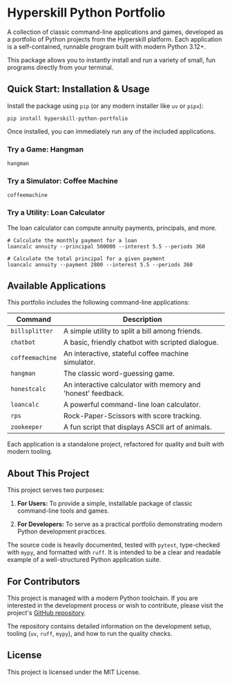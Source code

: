 # Hyperskill Python Portfolio

A collection of classic command-line applications and games, developed as a portfolio of
Python projects from the Hyperskill platform. Each application is a self-contained,
runnable program built with modern Python 3.12+.

This package allows you to instantly install and run a variety of small, fun programs
directly from your terminal.

## Quick Start: Installation & Usage

Install the package using `pip` (or any modern installer like `uv` or `pipx`):

```
pip install hyperskill-python-portfolio
```

Once installed, you can immediately run any of the included applications.

### Try a Game: Hangman

```
hangman
```

### Try a Simulator: Coffee Machine

```
coffeemachine
```

### Try a Utility: Loan Calculator

The loan calculator can compute annuity payments, principals, and more.

```
# Calculate the monthly payment for a loan
loancalc annuity --principal 500000 --interest 5.5 --periods 360

# Calculate the total principal for a given payment
loancalc annuity --payment 2800 --interest 5.5 --periods 360
```

## Available Applications

This portfolio includes the following command-line applications:

| **Command**     | **Description**                                              |
|-----------------|--------------------------------------------------------------|
| `billsplitter`  | A simple utility to split a bill among friends.              |
| `chatbot`       | A basic, friendly chatbot with scripted dialogue.            |
| `coffeemachine` | An interactive, stateful coffee machine simulator.           |
| `hangman`       | The classic word-guessing game.                              |
| `honestcalc`    | An interactive calculator with memory and 'honest' feedback. |
| `loancalc`      | A powerful command-line loan calculator.                     |
| `rps`           | Rock-Paper-Scissors with score tracking.                     |
| `zookeeper`     | A fun script that displays ASCII art of animals.             |

Each application is a standalone project, refactored for quality and built with modern
tooling.

## About This Project

This project serves two purposes:

1. **For Users:** To provide a simple, installable package of classic command-line tools
   and games.

2. **For Developers:** To serve as a practical portfolio demonstrating modern Python
   development practices.

The source code is heavily documented, tested with `pytest`, type-checked with `mypy`,
and formatted with `ruff`. It is intended to be a clear and readable example of a
well-structured Python application suite.

## For Contributors

This project is managed with a modern Python toolchain. If you are interested in the
development process or wish to contribute, please visit the
project's [GitHub repository](https://github.com/rabestro/hyperskill-python-portfolio "null").

The repository contains detailed information on the development setup, tooling (`uv`,
`ruff`, `mypy`), and how to run the quality checks.

## License

This project is licensed under the MIT License.
